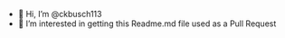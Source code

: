 - 👋 Hi, I’m @ckbusch113
- 👀 I’m interested in getting this Readme.md file used as a Pull Request


<!---
ckbusch113/ckbusch113 is a ✨ special ✨ repository because its `README.md` (this file) appears on your GitHub profile.
You can click the Preview link to take a look at your changes.
--->
